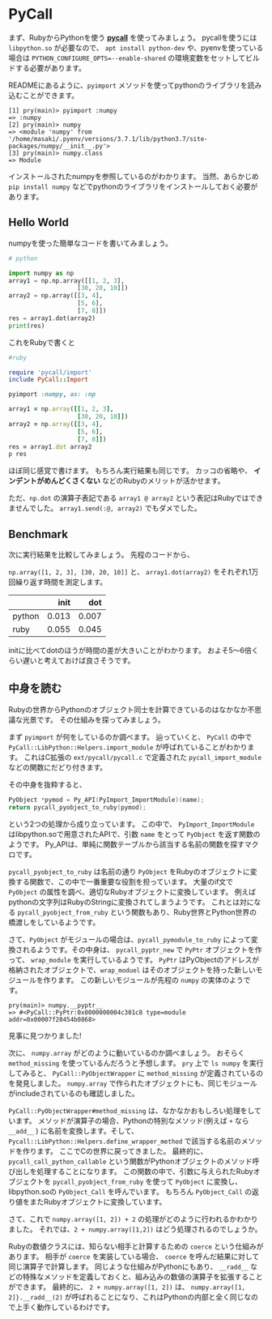 # PyCall

まず、RubyからPythonを使う **[pycall](https://github.com/mrkn/pycall)** を使ってみましょう。
pycallを使うには `libpython.so` が必要なので、 `apt install python-dev` や、pyenvを使っている場合は `PYTHON_CONFIGURE_OPTS=--enable-shared` の環境変数をセットしてビルドする必要があります。

READMEにあるように、`pyimport` メソッドを使ってpythonのライブラリを読み込むことができます。

    [1] pry(main)> pyimport :numpy
    => :numpy
    [2] pry(main)> numpy
    => <module 'numpy' from '/home/masaki/.pyenv/versions/3.7.1/lib/python3.7/site-packages/numpy/__init__.py'>
    [3] pry(main)> numpy.class
    => Module

インストールされたnumpyを参照しているのがわかります。
当然、あらかじめ `pip install numpy` などでpythonのライブラリをインストールしておく必要があります。

## Hello World

numpyを使った簡単なコードを書いてみましょう。

```python
# python

import numpy as np
array1 = np.np.array([[1, 2, 3],
                   [30, 20, 10]])
array2 = np.array([[3, 4],
                   [5, 6],
                   [7, 8]])
res = array1.dot(array2)
print(res)
```

これをRubyで書くと

```ruby
#ruby

require 'pycall/import'
include PyCall::Import

pyimport :numpy, as: :np

array1 = np.array([[1, 2, 3],
                   [30, 20, 10]])
array2 = np.array([[3, 4],
                   [5, 6],
                   [7, 8]])
res = array1.dot array2
p res
```

ほぼ同じ感覚で書けます。
もちろん実行結果も同じです。
カッコの省略や、 **インデントがめんどくさくない** などのRubyのメリットが活かせます。

ただ、`np.dot` の演算子表記である `array1 @ array2` という表記はRubyではできませんでした。 `array1.send(:@, array2)` でもダメでした。

## Benchmark

次に実行結果を比較してみましょう。
先程のコードから、

`np.array([1, 2, 3], [30, 20, 10]]` と、 `array1.dot(array2)` をそれぞれ1万回繰り返す時間を測定します。

|        |  init |   dot |
|--------|------:|------:|
| python | 0.013 | 0.007 |
| ruby   | 0.055 | 0.045 |

initに比べてdotのほうが時間の差が大きいことがわかります。
およそ5〜6倍くらい遅いと考えておけば良さそうです。

## 中身を読む

Rubyの世界からPythonのオブジェクト同士を計算できているのはなかなか不思議な光景です。
その仕組みを探ってみましょう。

まず `pyimport` が何をしているのか調べます。
辿っていくと、 `PyCall` の中で `PyCall::LibPython::Helpers.import_module` が呼ばれていることがわかります。
これはC拡張の `ext/pycall/pycall.c` で定義された `pycall_import_module` などの関数にだどり付きます。

その中身を抜粋すると、

```c
PyObject *pymod = Py_API(PyImport_ImportModule)(name);
return pycall_pyobject_to_ruby(pymod);
```

という2つの処理から成り立っています。
この中で、 `PyImport_ImportModule` はlibpython.soで用意されたAPIで、引数 `name` をとって `PyObject` を返す関数のようです。
Py_APIは、単純に関数テーブルから該当する名前の関数を探すマクロです。

`pycall_pyobject_to_ruby` は名前の通り `PyObject` をRubyのオブジェクトに変換する関数で、この中で一番重要な役割を担っています。
大量のif文で `PyObject` の属性を調べ、適切なRubyオブジェクトに変換しています。
例えばpythonの文字列はRubyのStringに変換されてしまうようです。
これとは対になる `pycall_pyobject_from_ruby` という関数もあり、Ruby世界とPython世界の橋渡しをしているようです。

さて、`PyObject` がモジュールの場合は、`pycall_pymodule_to_ruby` によって変換されるようです。その中身は、 `pycall_pyptr_new` で `PyPtr` オブジェクトを作って、 `wrap_module` を実行しているようです。
`PyPtr` はPyObjectのアドレスが格納されたオブジェクトで、`wrap_moduel` はそのオブジェクトを持った新しいモジュールを作ります。
この新しいモジュールが先程の `numpy` の実体のようです。

    pry(main)> numpy.__pyptr__
    => #<PyCall::PyPtr:0x0000000004c301c8 type=module addr=0x00007f20454b0868>

見事に見つかりました!

次に、 `numpy.array` がどのように動いているのか調べましょう。
おそらく `method_missing` を使っているんだろうと予想します。
`pry` 上で `ls numpy` を実行してみると、 `PyCall::PyObjectWrapper` に `method_missing` が定義されているのを発見しました。
`numpy.array` で作られたオブジェクトにも、同じモジュールがincludeされているのも確認しました。

`PyCall::PyObjectWrapper#method_missing` は、なかなかおもしろい処理をしています。
メソッドが演算子の場合、Pythonの特別なメソッド(例えば `+` なら `__add__` ) に名前を変換します。そして、`Pycall::LibPython::Helpers.define_wrapper_method` で該当する名前のメソッドを作ります。
ここでCの世界に戻ってきました。
最終的に、 `pycall_call_python_callable` という関数がPythonオブジェクトのメソッド呼び出しを処理することになります。
この関数の中で、引数に与えられたRubyオブジェクトを `pycall_pyobject_from_ruby` を使って `PyObject` に変換し、libpython.soの `PyObject_Call` を呼んでいます。
もちろん `PyObject_Call` の返り値をまたRubyオブジェクトに変換しています。

さて、これで `numpy.array([1, 2]) + 2` の処理がどのように行われるかわかりました。
それでは、`2 + numpy.array([1,2])` はどう処理されるのでしょうか。

Rubyの数値クラスには、知らない相手と計算するための `coerce` という仕組みがあります。
相手が `coerce` を実装している場合、 `coerce` を呼んだ結果に対して同じ演算子で計算します。
同じような仕組みがPythonにもあり、 `__radd__` などの特殊なメソッドを定義しておくと、組み込みの数値の演算子を拡張することができます。
最終的に、 `2 + numpy.array([1, 2])` は、 `numpy.array([1, 2]}.__radd__(2)` が呼ばれることになり、これはPythonの内部と全く同じなので上手く動作しているわけです。
